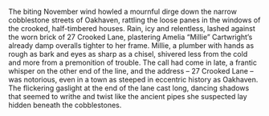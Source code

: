 The biting November wind howled a mournful dirge down the narrow cobblestone streets of Oakhaven, rattling the loose panes in the windows of the crooked, half-timbered houses.  Rain, icy and relentless, lashed against the worn brick of  27 Crooked Lane, plastering Amelia “Millie” Cartwright’s already damp overalls tighter to her frame.  Millie, a plumber with hands as rough as bark and eyes as sharp as a chisel,  shivered less from the cold and more from a premonition of trouble. The call had come in late, a frantic whisper on the other end of the line, and the address – 27 Crooked Lane – was notorious, even in a town as steeped in eccentric history as Oakhaven.  The flickering gaslight at the end of the lane cast long, dancing shadows that seemed to writhe and twist like the ancient pipes she suspected lay hidden beneath the cobblestones.
